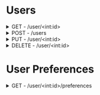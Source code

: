 # Users

<details>
<summary>GET - /user/&ltint:id&gt</summary>

>### Example usage:

```javascript
axios.get("/user/1")
  .then(data => {
    // do stuff with data
  })
  .catch(err => {
    // err.message populated
  })
```

>Success (200) : Response

\* Will be missing if user inspects another without being matched

```json
{
    "id" : "1",
  * "fname" : "firstname",
  * "lname" : "lastname",
  * "email" : "email@domain.tld",
    "username" : "myusername",
    "bio" : "Biography in Markdown Syntax",
    "gender" : "male",
    "age" : 21,
  * "longitude" : 40.714,
  * "latitude" : -74.006,
    "heat" : 100,
  * "online" : false,
  * "date_joined" : 1575194400,
  * "date_lastseen" : 1575194400
}
```

>Faliure (404) : Response

```json
{
  "message" : "User Not Found"
}
```


</details>


<details>
<summary>POST - /users</summary>

>### Example usage:

```javascript
axios.post("/users", {username : "username", gender: "female"})
  .then(data => {
    // data is the newly created user account
  })
  .catch(err => {
    // err.message populated
  })
```

>Success (201) : Response

```json
{
    "id" : "1",
    "fname" : "firstname",
    "lname" : "lastname",
    "email" : "email@domain.tld",
    "username" : "username",
    "bio" : "Biography in Markdown Syntax",
    "gender" : "female",
    "age" : 21,
    "longitude" : 40.714,
    "latitude" : -74.006,
    "heat" : 100,
    "online" : false,
    "date_joined" : 1575194400,
    "date_lastseen" : 1575194400
}
```

>Faliure (400) : Response

```json
{
  "message" : "fname cannot be blank"
}
```


</details>


<details>
<summary>PUT - /user/&ltint:id&gt</summary>

>### Example usage:

```javascript
axios.put("/users/1", {username : "newusername", gender: "other"})
  .then(data => {
    // data is the newly created user account
  })
  .catch(err => {
    // err.message populated
  })
```

>Success (201) : Response

```json
{
    "id" : "1",
    "fname" : "firstname",
    "lname" : "lastname",
    "email" : "email@domain.tld",
    "username" : "newusername",
    "bio" : "Biography in Markdown Syntax",
    "gender" : "other",
    "age" : 21,
    "longitude" : 40.714,
    "latitude" : -74.006,
    "heat" : 100,
    "online" : false,
    "date_joined" : 1575194400,
    "date_lastseen" : 1575194400
}
```

>Faliure (400) : Response

```json
{
  "message" : "Validation error raised"
}
```

>Faliure (404) : Response

```json
{
  "message" : "User not found"
}
```


</details>



<details>
<summary>DELETE - /user/&ltint:id&gt</summary>

### Example usage:

```javascript
axios.delete("/user/1")
  .then(data => {
    // empty data
  })
  .catch(err => {
    // err.message populated
  })
```

>Success (204) No Content : Response

```json

```

>Faliure (400) : Response

```json
{
  "message" : "Could not delete user"
}
```

>Faliure (404) : Response

```json
{
  "message" : "User not found"
}
```

</details>


# User Preferences

<details>
<summary>GET - /user/&ltint:id&gt/preferences</summary>

### Example usage:

```javascript
axios.post("/users")
  .then(data => {
    // data is the newly created user account
  })
  .catch(err => {
    // err.message populated
  })
```


</details>

